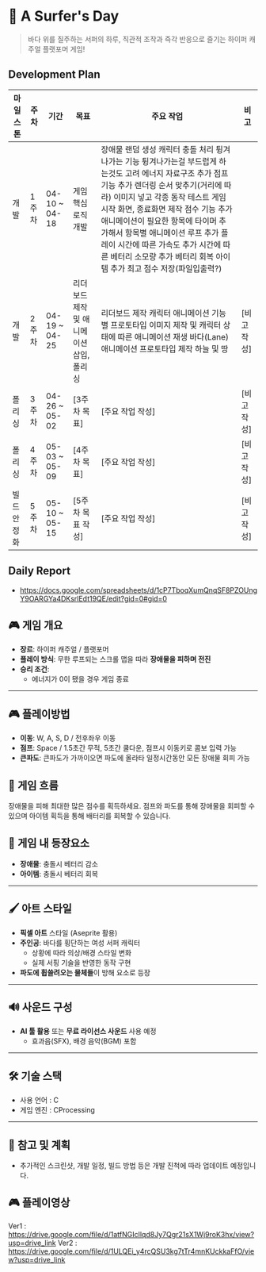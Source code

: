 # 🌊 A Surfer's Day

> 바다 위를 질주하는 서퍼의 하루, 직관적 조작과 즉각 반응으로 즐기는 하이퍼 캐주얼 플랫포머 게임!

## Development Plan

| 마일스톤 | 주차 | 기간 | 목표 | 주요 작업 | 비고 |
|----------|------|-------|-------|------------|------|
| 개발 | 1주차 | 04-10 ~ 04-18 | 게임 핵심 로직 개발 | 장애물 랜덤 생성   캐릭터 충돌 처리   튕겨나가는 기능   튕겨나가는걸 부드럽게 하는것도 고려   에너지 자료구조 추가   점프 기능 추가   렌더링 순서 맞추기(거리에 따라)   이미지 넣고 각종 동작 테스트   게임 시작 화면, 종료화면 제작   점수 기능 추가   애니메이션이 필요한 항목에 타이머 추가해서 항목별 애니메이션 루프 추가   플레이 시간에 따른 가속도 추가   시간에 따른 베터리 소모량 추가   베터리 회복 아이템 추가   최고 점수 저장(파일입출력?) |   |
| 개발 | 2주차 | 04-19 ~ 04-25 | 리더보드 제작 및 애니메이션 삽입, 폴리싱 | 리더보드 제작    캐릭터 애니메이션 기능별 프로토타입 이미지 제작 및 캐릭터 상태에 따른 애니메이션 재생    바다(Lane) 애니메이션 프로토타입 제작    하늘 및 땅  | [비고 작성] |
| 폴리싱 | 3주차 | 04-26 ~ 05-02 | [3주차 목표] | [주요 작업 작성] | [비고 작성] |
| 폴리싱 | 4주차 | 05-03 ~ 05-09 | [4주차 목표] | [주요 작업 작성] | [비고 작성] |
| 빌드 안정화 | 5주차 | 05-10 ~ 05-15 | [5주차 목표 작성] | [주요 작업 작성] | [비고 작성] |

## Daily Report
- https://docs.google.com/spreadsheets/d/1cP7TboqXumQnqSF8PZOUngY9OARGYa4DKsrlEdt19QE/edit?gid=0#gid=0

## 🎮 게임 개요
- **장르**: 하이퍼 캐주얼 / 플랫포머
- **플레이 방식**: 무한 루프되는 스크롤 맵을 따라 **장애물을 피하며 전진**
- **승리 조건**:
  - 에너지가 0이 됐을 경우 게임 종료
---

## 🎮 플레이방법
- **이동**: W, A, S, D / 전후좌우 이동
- **점프**: Space / 1.5초간 무적, 5초간 쿨다운, 점프시 이동키로 콤보 입력 가능
- **큰파도**: 큰파도가 가까이오면 파도에 올라타 일정시간동안 모든 장애물 회피 가능

## 🔧 게임 흐름
장애물을 피해 최대한 많은 점수를 획득하세요. 
점프와 파도를 통해 장애물을 회피할 수 있으며 아이템 획득을 통해 배터리를 회복할 수 있습니다.

## 🔧 게임 내 등장요소
- **장애물**: 충돌시 베터리 감소
- **아이템**: 충돌시 베터리 회복
---

## 🖌️ 아트 스타일
- **픽셀 아트** 스타일 (Aseprite 활용)
- **주인공**: 바다를 횡단하는 여성 서퍼 캐릭터
  - 상황에 따라 의상/배경 스타일 변화
  - 실제 서핑 기술을 반영한 동작 구현
- **파도에 휩쓸려오는 물체들**이 방해 요소로 등장

---

## 🔊 사운드 구성

- **AI 툴 활용** 또는 **무료 라이선스 사운드** 사용 예정
  - 효과음(SFX), 배경 음악(BGM) 포함
---

## 🛠️ 기술 스택

- 사용 언어 : C
- 게임 엔진 : CProcessing
---

## 📌 참고 및 계획

- 추가적인 스크린샷, 개발 일정, 빌드 방법 등은 개발 진척에 따라 업데이트 예정입니다.

## 🎮 플레이영상
Ver1 : https://drive.google.com/file/d/1atfNGIcIlqd8Jy7Qgr21sX1Wj9roK3hx/view?usp=drive_link
Ver2 : https://drive.google.com/file/d/1ULQEi_y4rcQSU3kg7tTr4mnKUckkaFfO/view?usp=drive_link